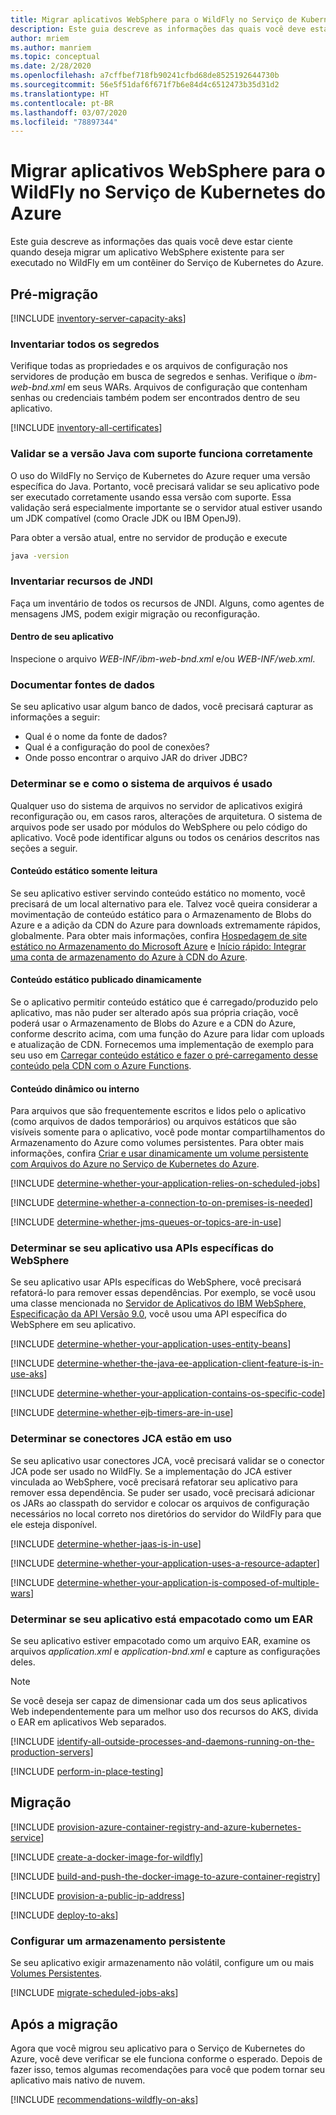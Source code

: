 ```yaml
---
title: Migrar aplicativos WebSphere para o WildFly no Serviço de Kubernetes do Azure
description: Este guia descreve as informações das quais você deve estar ciente quando deseja migrar um aplicativo WebSphere existente para ser executado no WildFly em um contêiner do Serviço de Kubernetes do Azure.
author: mriem
ms.author: manriem
ms.topic: conceptual
ms.date: 2/28/2020
ms.openlocfilehash: a7cffbef718fb90241cfbd68de8525192644730b
ms.sourcegitcommit: 56e5f51daf6f671f7b6e84d4c6512473b35d31d2
ms.translationtype: HT
ms.contentlocale: pt-BR
ms.lasthandoff: 03/07/2020
ms.locfileid: "78897344"
---
```

# <a name="migrate-websphere-applications-to-wildfly-on-azure-kubernetes-service"></a>Migrar aplicativos WebSphere para o WildFly no Serviço de Kubernetes do Azure

Este guia descreve as informações das quais você deve estar ciente quando deseja migrar um aplicativo WebSphere existente para ser executado no WildFly em um contêiner do Serviço de Kubernetes do Azure.

## <a name="pre-migration"></a>Pré-migração

[!INCLUDE [inventory-server-capacity-aks](includes/migration/inventory-server-capacity-aks.md)]

### <a name="inventory-all-secrets"></a>Inventariar todos os segredos

Verifique todas as propriedades e os arquivos de configuração nos servidores de produção em busca de segredos e senhas. Verifique o *ibm-web-bnd.xml* em seus WARs. Arquivos de configuração que contenham senhas ou credenciais também podem ser encontrados dentro de seu aplicativo.

[!INCLUDE [inventory-all-certificates](includes/migration/inventory-all-certificates.md)]

### <a name="validate-that-the-supported-java-version-works-correctly"></a>Validar se a versão Java com suporte funciona corretamente

O uso do WildFly no Serviço de Kubernetes do Azure requer uma versão específica do Java. Portanto, você precisará validar se seu aplicativo pode ser executado corretamente usando essa versão com suporte. Essa validação será especialmente importante se o servidor atual estiver usando um JDK compatível (como Oracle JDK ou IBM OpenJ9).

Para obter a versão atual, entre no servidor de produção e execute

```bash
java -version
```

### <a name="inventory-jndi-resources"></a>Inventariar recursos de JNDI

Faça um inventário de todos os recursos de JNDI. Alguns, como agentes de mensagens JMS, podem exigir migração ou reconfiguração.

#### <a name="inside-your-application"></a>Dentro de seu aplicativo

Inspecione o arquivo *WEB-INF/ibm-web-bnd.xml* e/ou *WEB-INF/web.xml*.

### <a name="document-datasources"></a>Documentar fontes de dados

Se seu aplicativo usar algum banco de dados, você precisará capturar as informações a seguir:

* Qual é o nome da fonte de dados?
* Qual é a configuração do pool de conexões?
* Onde posso encontrar o arquivo JAR do driver JDBC?

### <a name="determine-whether-and-how-the-file-system-is-used"></a>Determinar se e como o sistema de arquivos é usado

Qualquer uso do sistema de arquivos no servidor de aplicativos exigirá reconfiguração ou, em casos raros, alterações de arquitetura. O sistema de arquivos pode ser usado por módulos do WebSphere ou pelo código do aplicativo. Você pode identificar alguns ou todos os cenários descritos nas seções a seguir.

#### <a name="read-only-static-content"></a>Conteúdo estático somente leitura

Se seu aplicativo estiver servindo conteúdo estático no momento, você precisará de um local alternativo para ele. Talvez você queira considerar a movimentação de conteúdo estático para o Armazenamento de Blobs do Azure e a adição da CDN do Azure para downloads extremamente rápidos, globalmente. Para obter mais informações, confira [Hospedagem de site estático no Armazenamento do Microsoft Azure](/azure/storage/blobs/storage-blob-static-website) e [Início rápido: Integrar uma conta de armazenamento do Azure à CDN do Azure](/azure/cdn/cdn-create-a-storage-account-with-cdn).

#### <a name="dynamically-published-static-content"></a>Conteúdo estático publicado dinamicamente

Se o aplicativo permitir conteúdo estático que é carregado/produzido pelo aplicativo, mas não puder ser alterado após sua própria criação, você poderá usar o Armazenamento de Blobs do Azure e a CDN do Azure, conforme descrito acima, com uma função do Azure para lidar com uploads e atualização de CDN. Fornecemos uma implementação de exemplo para seu uso em [Carregar conteúdo estático e fazer o pré-carregamento desse conteúdo pela CDN com o Azure Functions](https://github.com/Azure-Samples/functions-java-push-static-contents-to-cdn).

#### <a name="dynamic-or-internal-content"></a>Conteúdo dinâmico ou interno

Para arquivos que são frequentemente escritos e lidos pelo o aplicativo (como arquivos de dados temporários) ou arquivos estáticos que são visíveis somente para o aplicativo, você pode montar compartilhamentos do Armazenamento do Azure como volumes persistentes. Para obter mais informações, confira [Criar e usar dinamicamente um volume persistente com Arquivos do Azure no Serviço de Kubernetes do Azure](/azure/aks/azure-files-dynamic-pv).

[!INCLUDE [determine-whether-your-application-relies-on-scheduled-jobs](includes/migration/determine-whether-your-application-relies-on-scheduled-jobs.md)]

[!INCLUDE [determine-whether-a-connection-to-on-premises-is-needed](includes/migration/determine-whether-a-connection-to-on-premises-is-needed.md)]

[!INCLUDE [determine-whether-jms-queues-or-topics-are-in-use](includes/migration/determine-whether-jms-queues-or-topics-are-in-use.md)]

### <a name="determine-whether-your-application-uses-websphere-specific-apis"></a>Determinar se seu aplicativo usa APIs específicas do WebSphere

Se seu aplicativo usar APIs específicas do WebSphere, você precisará refatorá-lo para remover essas dependências. Por exemplo, se você usou uma classe mencionada no [Servidor de Aplicativos do IBM WebSphere, Especificação da API Versão 9.0](https://www.ibm.com/support/knowledgecenter/en/SSEQTJ_9.0.5/com.ibm.websphere.javadoc.doc/web/apidocs/overview-summary.html?view=embed), você usou uma API específica do WebSphere em seu aplicativo.

[!INCLUDE [determine-whether-your-application-uses-entity-beans](includes/migration/determine-whether-your-application-uses-entity-beans.md)]

[!INCLUDE [determine-whether-the-java-ee-application-client-feature-is-in-use-aks](includes/migration/determine-whether-the-java-ee-application-client-feature-is-in-use-aks.md)]

[!INCLUDE [determine-whether-your-application-contains-os-specific-code](includes/migration/determine-whether-your-application-contains-os-specific-code.md)]

[!INCLUDE [determine-whether-ejb-timers-are-in-use](includes/migration/determine-whether-ejb-timers-are-in-use.md)]

### <a name="determine-whether-jca-connectors-are-in-use"></a>Determinar se conectores JCA estão em uso

Se seu aplicativo usar conectores JCA, você precisará validar se o conector JCA pode ser usado no WildFly. Se a implementação do JCA estiver vinculada ao WebSphere, você precisará refatorar seu aplicativo para remover essa dependência. Se puder ser usado, você precisará adicionar os JARs ao classpath do servidor e colocar os arquivos de configuração necessários no local correto nos diretórios do servidor do WildFly para que ele esteja disponível.

[!INCLUDE [determine-whether-jaas-is-in-use](includes/migration/determine-whether-jaas-is-in-use.md)]

[!INCLUDE [determine-whether-your-application-uses-a-resource-adapter](includes/migration/determine-whether-your-application-uses-a-resource-adapter.md)]

[!INCLUDE [determine-whether-your-application-is-composed-of-multiple-wars](includes/migration/determine-whether-your-application-is-composed-of-multiple-wars.md)]

### <a name="determine-whether-your-application-is-packaged-as-an-ear"></a>Determinar se seu aplicativo está empacotado como um EAR

Se seu aplicativo estiver empacotado como um arquivo EAR, examine os arquivos *application.xml* e *application-bnd.xml* e capture as configurações deles.

> [!NOTE]
> Se você deseja ser capaz de dimensionar cada um dos seus aplicativos Web independentemente para um melhor uso dos recursos do AKS, divida o EAR em aplicativos Web separados.

[!INCLUDE [identify-all-outside-processes-and-daemons-running-on-the-production-servers](includes/migration/identify-all-outside-processes-and-daemons-running-on-the-production-servers.md)]

[!INCLUDE [perform-in-place-testing](includes/migration/perform-in-place-testing.md)]

## <a name="migration"></a>Migração

[!INCLUDE [provision-azure-container-registry-and-azure-kubernetes-service](includes/migration/provision-azure-container-registry-and-azure-kubernetes-service.md)]

[!INCLUDE [create-a-docker-image-for-wildfly](includes/migration/create-a-docker-image-for-wildfly.md)]

[!INCLUDE [build-and-push-the-docker-image-to-azure-container-registry](includes/migration/build-and-push-the-docker-image-to-azure-container-registry.md)]

[!INCLUDE [provision-a-public-ip-address](includes/migration/provision-a-public-ip-address.md)]

[!INCLUDE [deploy-to-aks](includes/migration/deploy-to-aks.md)]

### <a name="configure-persistent-storage"></a>Configurar um armazenamento persistente

Se seu aplicativo exigir armazenamento não volátil, configure um ou mais [Volumes Persistentes](/azure/aks/azure-disks-dynamic-pv).

[!INCLUDE [migrate-scheduled-jobs-aks](includes/migration/migrate-scheduled-jobs-aks.md)]

## <a name="post-migration"></a>Após a migração

Agora que você migrou seu aplicativo para o Serviço de Kubernetes do Azure, você deve verificar se ele funciona conforme o esperado. Depois de fazer isso, temos algumas recomendações para você que podem tornar seu aplicativo mais nativo de nuvem.

[!INCLUDE [recommendations-wildfly-on-aks](includes/migration/recommendations-wildfly-on-aks.md)]
